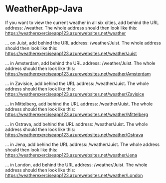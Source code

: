 # WeatherApp-Java

If you want to view the current weather in all six cities, add behind the URL address: /weather. The whole address should then look like this: https://weatherexerciseapp123.azurewebsites.net/weather

... on Juist, add behind the URL address: /weather/Juist. The whole address should then look like this: https://weatherexerciseapp123.azurewebsites.net/weather/Juist

... in Amsterdam, add behind the URL address: /weather/Juist. The whole address should then look like this: https://weatherexerciseapp123.azurewebsites.net/weather/Amsterdam

... in Zavisice, add behind the URL address: /weather/Juist. The whole address should then look like this: https://weatherexerciseapp123.azurewebsites.net/weather/Zavisice

... in Mittelberg, add behind the URL address: /weather/Juist. The whole address should then look like this: https://weatherexerciseapp123.azurewebsites.net/weather/Mittelberg

... in Ostrava, add behind the URL address: /weather/Juist. The whole address should then look like this: https://weatherexerciseapp123.azurewebsites.net/weather/Ostrava

... in Jena, add behind the URL address: /weather/Juist. The whole address should then look like this: https://weatherexerciseapp123.azurewebsites.net/weather/Jena

... in London, add behind the URL address: /weather/Juist. The whole address should then look like this: https://weatherexerciseapp123.azurewebsites.net/weather/London
